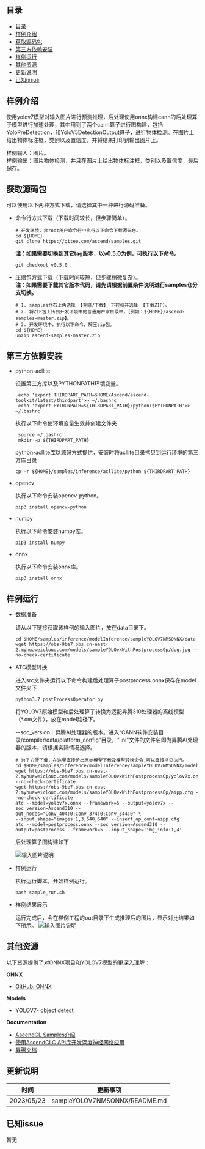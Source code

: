 
## 目录

- [目录](#目录)
- [样例介绍](#样例介绍)
- [获取源码包](#获取源码包)
- [第三方依赖安装](#第三方依赖安装)
- [样例运行](#样例运行)
- [其他资源](#其他资源)
- [更新说明](#更新说明)
- [已知issue](#已知issue)
    
## 样例介绍

使用yolov7模型对输入图片进行预测推理，后处理使用onnx构建cann的后处理算子模型进行加速处理，其中用到了两个cann算子进行图构建，包括YoloPreDetection，和YoloV5DetectionOutput算子，进行物体检测。在图片上给出物体标注框，类别以及置信度，并将结果打印到输出图片上。
  
样例输入：图片。    
样例输出：图片物体检测，并且在图片上给出物体标注框，类别以及置信度，最后保存。

## 获取源码包
    
 可以使用以下两种方式下载，请选择其中一种进行源码准备。

 - 命令行方式下载（下载时间较长，但步骤简单）。

   ```    
   # 开发环境，非root用户命令行中执行以下命令下载源码仓。    
   cd ${HOME}     
   git clone https://gitee.com/ascend/samples.git
   ```
   **注：如果需要切换到其它tag版本，以v0.5.0为例，可执行以下命令。**
   ```
   git checkout v0.5.0
   ```   
 - 压缩包方式下载（下载时间较短，但步骤稍微复杂）。   
   **注：如果需要下载其它版本代码，请先请根据前置条件说明进行samples仓分支切换。**   
   ``` 
   # 1. samples仓右上角选择 【克隆/下载】 下拉框并选择 【下载ZIP】。    
   # 2. 将ZIP包上传到开发环境中的普通用户家目录中，【例如：${HOME}/ascend-samples-master.zip】。     
   # 3. 开发环境中，执行以下命令，解压zip包。     
   cd ${HOME}    
   unzip ascend-samples-master.zip
   ```

## 第三方依赖安装

- python-acllite

   设置第三方库以及PYTHONPATH环境变量。
    
   ```   
    echo 'export THIRDPART_PATH=$HOME/Ascend/ascend-toolkit/latest/thirdpart'>> ~/.bashrc    
    echo 'export PYTHONPATH=${THIRDPART_PATH}/python:$PYTHONPATH'>> ~/.bashrc
   ```

   执行以下命令使环境变量生效并创建文件夹
   
   ```     
    source ~/.bashrc
    mkdir -p ${THIRDPART_PATH}
   ```

   python-acllite库以源码方式提供，安装时将acllite目录拷贝到运行环境的第三方库目录

    ```
    cp -r ${HOME}/samples/inference/acllite/python ${THIRDPART_PATH}

    ```   
 - opencv

   执行以下命令安装opencv-python。
   ```
   pip3 install opencv-python
   ```
 - numpy

   执行以下命令安装numpy库。
   ```
   pip3 install numpy
   ``` 
 - onnx

   执行以下命令安装onnx库。
   ```
   pip3 install onnx
   ``` 
## 样例运行

  - 数据准备

    请从以下链接获取该样例的输入图片，放在data目录下。
        
    ```    
    cd $HOME/samples/inference/modelInference/sampleYOLOV7NMSONNX/data
    wget https://obs-9be7.obs.cn-east-2.myhuaweicloud.com/models/sampleYOLOvxWithPostprocessOp/dog.jpg --no-check-certificate
    ```

  - ATC模型转换

    进入src文件夹运行以下命令构建后处理算子postprocess.onnx保存在model文件夹下

    ```
    python3.7 postProcessOperator.py
    ```

    将YOLOV7原始模型和后处理算子转换为适配昇腾310处理器的离线模型（\*.om文件），放在model路径下。
    
    --soc_version：昇腾AI处理器的版本。进入“CANN软件安装目录/compiler/data/platform_config”目录，".ini"文件的文件名即为昇腾AI处理器的版本，请根据实际情况选择。

    ```
    # 为了方便下载，在这里直接给出原始模型下载及模型转换命令,可以直接拷贝执行。
    cd $HOME/samples/inference/modelInference/sampleYOLOV7NMSONNX/model
    wget https://obs-9be7.obs.cn-east-2.myhuaweicloud.com/models/sampleYOLOvxWithPostprocessOp/yolov7x.onnx --no-check-certificate
    wget https://obs-9be7.obs.cn-east-2.myhuaweicloud.com/models/sampleYOLOvxWithPostprocessOp/aipp.cfg --no-check-certificate
    atc --model=yolov7x.onnx --framework=5 --output=yolov7x --soc_version=Ascend310 --out_nodes="Conv_404:0;Conv_374:0;Conv_344:0" \
    --input_shape="images:1,3,640,640" --insert_op_conf=aipp.cfg
    atc --model=postprocess.onnx --soc_version=Ascend310 --output=postprocess --framework=5 --input_shape='img_info:1,4'                                                              
    ```

    后处理算子图构建如下
    
    ![输入图片说明](https://obs-9be7.obs.cn-east-2.myhuaweicloud.com/models/sampleYOLOvxWithPostprocessOp/a.png "image-20211028101534906.png")

  - 样例运行
    

    执行运行脚本，开始样例运行。
    ```
    bash sample_run.sh
    ```
  - 样例结果展示
    
    运行完成后，会在样例工程的out目录下生成推理后的图片，显示对比结果如下所示。
   ![输入图片说明](https://obs-9be7.obs.cn-east-2.myhuaweicloud.com/models/sampleYOLOvxWithPostprocessOp/out.jpg "image-20211028101534905.png")
   

## 其他资源

以下资源提供了对ONNX项目和YOLOV7模型的更深入理解：

**ONNX**
- [GitHub: ONNX](https://github.com/onnx/onnx)

**Models**
- [YOLOV7- object detect](https://gitee.com/ascend/modelzoo-GPL/tree/master/built-in/ACL_Pytorch/Yolov7_for_Pytorch)

**Documentation**
- [AscendCL Samples介绍](../README_CN.md)
- [使用AscendCLC API库开发深度神经网络应用](https://www.hiascend.com/document/detail/zh/CANNCommunityEdition/600alpha006/infacldevg/aclcppdevg/aclcppdevg_000000.html)
- [昇腾文档](https://www.hiascend.com/document?tag=community-developer)

## 更新说明
  | 时间 | 更新事项 |
|----|------|
| 2023/05/23 | sampleYOLOV7NMSONNX/README.md |
  

## 已知issue

  暂无
